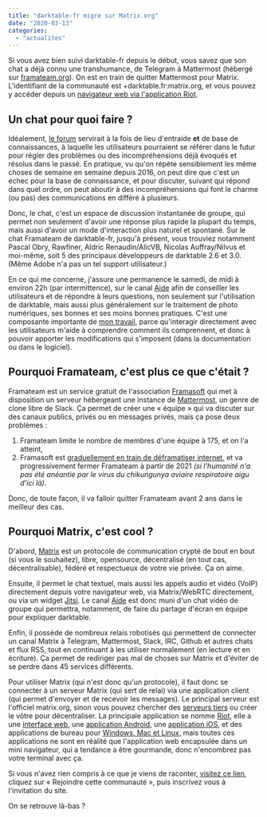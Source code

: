 ```yaml
---
title: "darktable-fr migre sur Matrix.org"
date: "2020-03-13"
categories: 
  - "actualites"
---
```


Si vous avez bien suivi darktable-fr depuis le début, vous savez que son chat a déjà connu une transhumance, de Telegram à Mattermost (hébergé sur [framateam.org](https://framateam.org)). On est en train de quitter Mattermost pour Matrix. L'identifiant de la communauté est +darktable.fr:matrix.org, et vous pouvez y accéder depuis un [navigateur web via l'application Riot](https://riot.im/app/#/group/+darktable.fr:matrix.org).

## Un chat pour quoi faire ?

Idéalement, [le forum](http://forums.darktable.fr) servirait à la fois de lieu d'entraide **et** de base de connaissances, à laquelle les utilisateurs pourraient se référer dans le futur pour régler des problèmes ou des incompréhensions déjà évoqués et résolus dans le passé. En pratique, vu qu'on répète sensiblement les même choses de semaine en semaine depuis 2016, on peut dire que c'est un échec pour la base de connaissance, et pour discuter, suivant qui répond dans quel ordre, on peut aboutir à des incompréhensions qui font le charme (ou pas) des communications en différé à plusieurs.

Donc, le chat, c'est un espace de discussion instantanée de groupe, qui permet non seulement d'avoir une réponse plus rapide la plupart du temps, mais aussi d'avoir un mode d'interaction plus naturel et spontané. Sur le chat Framateam de darktable-fr, jusqu'à présent, vous trouviez notamment Pascal Obry, Rawfiner, Aldric Renaudin/AlicVB, Nicolas Auffray/Nilvus et moi-même, soit 5 des principaux développeurs de darktable 2.6 et 3.0. (Même Adobe n'a pas un tel support utilisateur.)

En ce qui me concerne, j'assure une permanence le samedi, de midi à environ 22h (par intermittence), sur le canal [Aide](https://riot.im/app/#/room/#aide_darktablefr:matrix.org) afin de conseiller les utilisateurs et de répondre à leurs questions, non seulement sur l'utilisation de darktable, mais aussi plus généralement sur le traitement de photo numériques, ses bonnes et ses moins bonnes pratiques. C'est une composante importante de [mon travail](https://liberapay.com/aurelienpierre/), parce qu'interagir directement avec les utilisateurs m'aide à comprendre comment ils comprennent, et donc à pouvoir apporter les modifications qui s'imposent (dans la documentation ou dans le logiciel).

## Pourquoi Framateam, c'est plus ce que c'était ?

Framateam est un service gratuit de l'association [Framasoft](https://framasoft.org/fr/) qui met à disposition un serveur hébergeant une instance de [Mattermost](https://mattermost.org/), un genre de clone libre de Slack. Ça permet de créer une « équipe » qui va discuter sur des canaux publics, privés ou en messages privés, mais ça pose deux problèmes :

1. Framateam limite le nombre de membres d'une équipe à 175, et on l'a atteint,
2. Framasoft est [graduellement en train de déframatiser internet](https://framablog.org/2019/09/24/deframasoftisons-internet/), et va progressivement fermer Framateam à partir de 2021 _(si l'humanité n'a pas été anéantie par le virus du chikungunya aviaire respiratoire aigu d'ici là)_.

Donc, de toute façon, il va falloir quitter Framateam avant 2 ans dans le meilleur des cas.

## Pourquoi Matrix, c'est cool ?

D'abord, [Matrix](https://matrix.org/) est un protocole de communication crypté de bout en bout (si vous le souhaitez), libre, opensource, décentralisé (en tout cas, décentralisable), fédéré et respectueux de votre vie privée. Ça on aime.

Ensuite, il permet le chat textuel, mais aussi les appels audio et vidéo (VoIP) directement depuis votre navigateur web, via Matrix/WebRTC directement, ou via un widget [Jitsi](https://jitsi.org/jitsi-meet/). Le canal [Aide](https://riot.im/app/#/room/#aide_darktablefr:matrix.org) est donc muni d'un chat vidéo de groupe qui permettra, notamment, de faire du partage d'écran en équipe pour expliquer darktable.

Enfin, il possède de nombreux relais robotisés qui permettent de connecter un canal Matrix à Telegram, Mattermost, Slack, IRC, Github et autres chats et flux RSS, tout en continuant à les utiliser normalement (en lecture et en écriture). Ça permet de rediriger pas mal de choses sur Matrix et d'éviter de se perdre dans 45 services différents.

Pour utiliser Matrix (qui n'est donc qu'un protocole), il faut donc se connecter à un serveur Matrix (qui sert de relai) via une application client (qui permet d'envoyer et de recevoir les messages). Le principal serveur est l'officiel matrix.org, sinon vous pouvez chercher des [serveurs tiers](https://matrix.org/docs/projects/hosting) ou créer le vôtre pour décentraliser. La principale application se nomme [Riot](https://about.riot.im/), elle a une [interface web](https://riot.im/app/#/), une [application Android](https://play.google.com/store/apps/details?id=im.vector.app), une [application iOS](https://itunes.apple.com/us/app/vector.im/id1083446067), et des applications de bureau pour [Windows, Mac et Linux,](https://riot.im/download/desktop/) mais toutes ces applications ne sont en réalité que l'application web encapsulée dans un mini navigateur, qui a tendance a être gourmande, donc n'encombrez pas votre terminal avec ça.

Si vous n'avez rien compris à ce que je viens de raconter, [visitez ce lien](https://riot.im/app/#/group/+darktable.fr:matrix.org), cliquez sur « Rejoindre cette communauté », puis inscrivez vous à l'invitation du site.

On se retrouve là-bas ?
